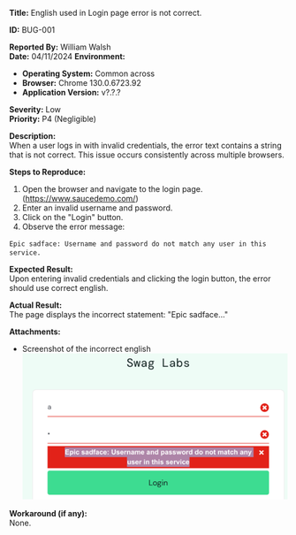 **Title:** English used in Login page error is not correct. 

**ID:** BUG-001

**Reported By:** William Walsh  
**Date:** 04/11/2024
**Environment:**
- **Operating System:** Common across
- **Browser:** Chrome 130.0.6723.92
- **Application Version:** v?.?.?

**Severity:** Low  
**Priority:** P4 (Negligible)

**Description:**  
When a user logs in with invalid credentials, the error text contains a string that is not correct. This issue occurs consistently across multiple browsers.

**Steps to Reproduce:**
1. Open the browser and navigate to the login page.(https://www.saucedemo.com/)
2. Enter an invalid username and password.
3. Click on the "Login" button.
4. Observe the error message:
```
Epic sadface: Username and password do not match any user in this service.
```
**Expected Result:**  
Upon entering invalid credentials and clicking the login button, the error should use correct english.

**Actual Result:**  
The page displays the incorrect statement: "Epic sadface..."

**Attachments:**
- Screenshot of the incorrect english ![img.png](../src/main/resources/images/img.png)

**Workaround (if any):**  
None.